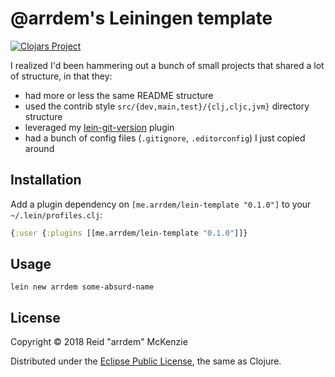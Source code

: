 # @arrdem's Leiningen template

[![Clojars Project](https://img.shields.io/clojars/v/me.arrdem/lein-template.svg)](https://clojars.org/me.arrdem/lein-template)

I realized I'd been hammering out a bunch of small projects that shared a lot of structure, in that
they:

- had more or less the same README structure
- used the contrib style `src/{dev,main,test}/{clj,cljc,jvm}` directory structure
- leveraged my [lein-git-version](https://github.com/arrdem/lein-git-version) plugin
- had a bunch of config files (`.gitignore`, `.editorconfig`) I just copied around

## Installation

Add a plugin dependency on `[me.arrdem/lein-template "0.1.0"]` to
your `~/.lein/profiles.clj`:

``` clojure
{:user {:plugins [[me.arrdem/lein-template "0.1.0"]]}
```

## Usage

    lein new arrdem some-absurd-name

## License

Copyright © 2018 Reid "arrdem" McKenzie

Distributed under the [Eclipse Public License](./LICENSE), the same as Clojure.
